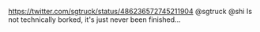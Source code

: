 https://twitter.com/sgtruck/status/486236572745211904 @sgtruck @shi Is not technically borked, it's just never been finished...
